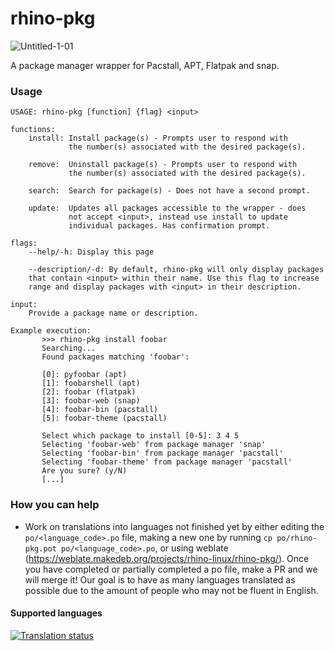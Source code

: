# rhino-pkg
![Untitled-1-01](https://user-images.githubusercontent.com/104327997/220489413-92c852e8-9247-4d40-8958-e8830101a82e.svg)

A package manager wrapper for Pacstall, APT, Flatpak and snap.

### Usage
```
USAGE: rhino-pkg [function] {flag} <input>                                                  

functions:
    install: Install package(s) - Prompts user to respond with 
             the number(s) associated with the desired package(s).
             
    remove:  Uninstall package(s) - Prompts user to respond with
             the number(s) associated with the desired package(s).
             
    search:  Search for package(s) - Does not have a second prompt.
    
    update:  Updates all packages accessible to the wrapper - does
             not accept <input>, instead use install to update 
             individual packages. Has confirmation prompt.

flags: 
    --help/-h: Display this page
    
    --description/-d: By default, rhino-pkg will only display packages 
    that contain <input> within their name. Use this flag to increase 
    range and display packages with <input> in their description.
    
input: 
    Provide a package name or description.

Example execution:
       >>> rhino-pkg install foobar
       Searching...
       Found packages matching 'foobar':

       [0]: pyfoobar (apt)
       [1]: foobarshell (apt)
       [2]: foobar (flatpak)
       [3]: foobar-web (snap)
       [4]: foobar-bin (pacstall)
       [5]: foobar-theme (pacstall)

       Select which package to install [0-5]: 3 4 5
       Selecting 'foobar-web' from package manager 'snap'
       Selecting 'foobar-bin' from package manager 'pacstall'
       Selecting 'foobar-theme' from package manager 'pacstall'
       Are you sure? (y/N)
       [...]
```

### How you can help
* Work on translations into languages not finished yet by either editing the `po/<language_code>.po` file, making a new one by running `cp po/rhino-pkg.pot po/<language_code>.po`, or using weblate (https://weblate.makedeb.org/projects/rhino-linux/rhino-pkg/). Once you have completed or partially completed a po file, make a PR and we will merge it! Our goal is to have as many languages translated as possible due to the amount of people who may not be fluent in English.

#### Supported languages

<a href="https://weblate.makedeb.org/engage/rhino-linux/">
<img src="https://weblate.makedeb.org/widgets/rhino-linux/-/rhino-pkg/multi-blue.svg" alt="Translation status" />
</a>
